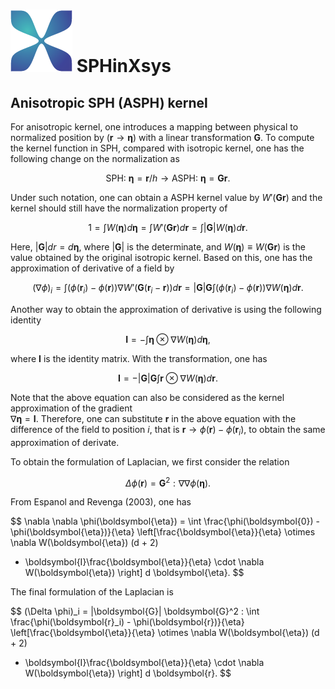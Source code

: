 # ![](../../assets/logo.png) SPHinXsys

## Anisotropic SPH (ASPH) kernel

For anisotropic kernel, one introduces a mapping between physical to normalized
position by $(\boldsymbol{r} \rightarrow \boldsymbol{\eta})$ with a linear transformation $\boldsymbol{G}$. 
To compute the kernel function in SPH, 
compared with isotropic kernel, one has the following change on the normalization as

$$ \text{SPH:} ~\boldsymbol{\eta} = \boldsymbol{r} / h \rightarrow \text{ASPH:} ~\boldsymbol{\eta} = \boldsymbol{G}\boldsymbol{r}.
$$

Under such notation, one can obtain a ASPH kernel value by $W'(\boldsymbol{G}\boldsymbol{r})$ and the kernel should still have the normalization property of 

$$
1 = \int W(\boldsymbol{\eta}) d \boldsymbol{\eta}
= \int W'(\boldsymbol{G}\boldsymbol{r}) d \boldsymbol{r} 
= \int |\boldsymbol{G}| W(\boldsymbol{\eta}) d \boldsymbol{r}. 
$$

Here, $|\boldsymbol{G}| dr = d \boldsymbol{\eta}$, 
where $|\boldsymbol{G}|$ is the determinate, 
and $W(\boldsymbol{\eta}) \equiv W(\boldsymbol{G}\boldsymbol{r})$ is the value obtained
by the original isotropic kernel.
Based on this, one has the approximation of derivative of a field by

$$
(\nabla \phi)_i = \int \left(\phi(\boldsymbol{r}_i) - \phi(\boldsymbol{r})\right) \nabla W’(\boldsymbol{G}(\boldsymbol{r}_i - \boldsymbol{r})) 
d \boldsymbol{r}
=  |\boldsymbol{G}| \boldsymbol{G} 
\int \left(\phi(\boldsymbol{r}_i) - \phi(\boldsymbol{r})\right)
\nabla W(\boldsymbol{\eta}) 
d \boldsymbol{r}.
$$

Another way to obtain the approximation of derivative is using
the following identity

$$
\boldsymbol{I} = - \int \boldsymbol{\eta} \otimes \nabla W(\boldsymbol{\eta})  d \boldsymbol{\eta},
$$

where $\boldsymbol{I}$ is the identity matrix. 
With the transformation, one has

$$
\boldsymbol{I} = - |\boldsymbol{G}| \boldsymbol{G} \int \boldsymbol{r} \otimes \nabla W(\boldsymbol{\eta})  d \boldsymbol{r}.
$$

Note that the above equation can also be considered as the kernel approximation of 
the gradient  
$\nabla \boldsymbol{\eta} = \boldsymbol{I}$.
Therefore, one can substitute $\boldsymbol{r}$ in the above equation with 
the difference of the field to position $i$, that is 
$\boldsymbol{r} \rightarrow \phi(\boldsymbol{r}) - \phi(\boldsymbol{r}_i)$,
to obtain the same approximation of derivate.

To obtain the formulation of Laplacian, we first consider the relation

$$
\Delta \phi(\boldsymbol{r}) = 
\boldsymbol{G}^2 : \nabla \nabla \phi(\boldsymbol{\eta}).
$$

From Espanol and Revenga (2003), one has 

$$
\nabla \nabla \phi(\boldsymbol{\eta}) =
\int \frac{\phi(\boldsymbol{0}) - \phi(\boldsymbol{\eta})}{\eta}
\left[\frac{\boldsymbol{\eta}}{\eta} 
\otimes \nabla W(\boldsymbol{\eta}) (d + 2)  
- \boldsymbol{I}\frac{\boldsymbol{\eta}}{\eta} \cdot \nabla W(\boldsymbol{\eta}) \right] 
d \boldsymbol{\eta}.
$$

The final formulation of the Laplacian is 

$$
(\Delta \phi)_i = |\boldsymbol{G}| \boldsymbol{G}^2 : 
\int \frac{\phi(\boldsymbol{r}_i) - \phi(\boldsymbol{r})}{\eta}
\left[\frac{\boldsymbol{\eta}}{\eta} \otimes
 \nabla W(\boldsymbol{\eta}) (d + 2)  
- \boldsymbol{I}\frac{\boldsymbol{\eta}}{\eta} \cdot \nabla W(\boldsymbol{\eta}) \right] 
d \boldsymbol{r}.
$$

